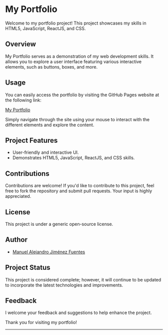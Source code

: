 # My Portfolio

Welcome to my portfolio project! This project showcases my skills in HTML5, JavaScript, ReactJS, and CSS.

## Overview

My Portfolio serves as a demonstration of my web development skills. It allows you to explore a user interface featuring various interactive elements, such as buttons, boxes, and more.

## Usage

You can easily access the portfolio by visiting the GitHub Pages website at the following link:

[My Portfolio](https://lijazilla.github.io/my_portfolio/build/)

Simply navigate through the site using your mouse to interact with the different elements and explore the content.

## Project Features

- User-friendly and interactive UI.
- Demonstrates HTML5, JavaScript, ReactJS, and CSS skills.

## Contributions

Contributions are welcome! If you'd like to contribute to this project, feel free to fork the repository and submit pull requests. Your input is highly appreciated.

## License

This project is under a generic open-source license.

## Author

- [Manuel Alejandro Jiménez Fuentes](https://github.com/Lijazilla)

## Project Status

This project is considered complete; however, it will continue to be updated to incorporate the latest technologies and improvements.

## Feedback

I welcome your feedback and suggestions to help enhance the project.

Thank you for visiting my portfolio!

---

